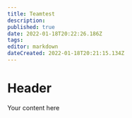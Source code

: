 ```yaml
---
title: Teamtest
description: 
published: true
date: 2022-01-18T20:22:26.186Z
tags: 
editor: markdown
dateCreated: 2022-01-18T20:21:15.134Z
---
```


# Header
Your content here

